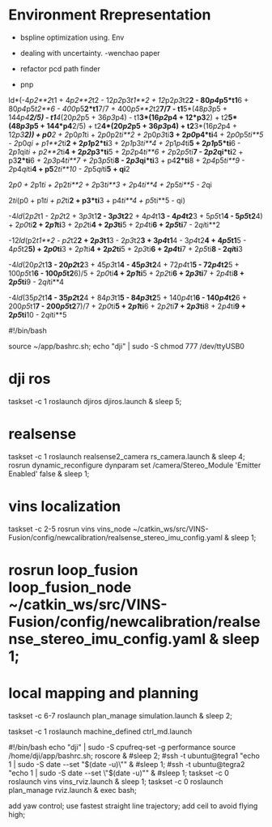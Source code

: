 
# Environment Rrepresentation
<!-- - dynamic obstacle predictor: use previous observation to predict a short range trajectory (distribution).  -->
<!-- - also implement sdf in a more compact way. -->
<!-- - Env: SDFMap + ObjPrediction, evaluate EDT -->
<!-- - refine evaluateEDT -->
<!-- - kinodynamic astar using Env -->
<!-- - hash table have shits. -->
- bspline optimization using. Env

- dealing with uncertainty. -wenchao paper

- refactor pcd path finder

- pnp


ld*(-4*p2**2*t1 + 4*p2**2*t2 - 12*p2*p3*t1**2 + 12*p2*p3*t2**2 - 80*p4*p5*t1**6 + 80*p4*p5*t2**6 - 400*p5**2*t1**7/7 + 400*p5**2*t2**7/7 - t1**5*(48*p3*p5 + 144*p4**2/5) - t1**4*(20*p2*p5 + 36*p3*p4) - t1**3*(16*p2*p4 + 12*p3**2) + t2**5*(48*p3*p5 + 144*p4**2/5) + t2**4*(20*p2*p5 + 36*p3*p4) + t2**3*(16*p2*p4 + 12*p3**2)) + p0**2 + 2*p0*p1*ti + 2*p0*p2*ti**2 + 2*p0*p3*ti**3 + 2*p0*p4*ti**4 + 2*p0*p5*ti**5 - 2*p0*qi + p1**2*ti**2 + 2*p1*p2*ti**3 + 2*p1*p3*ti**4 + 2*p1*p4*ti**5 + 2*p1*p5*ti**6 - 2*p1*qi*ti + p2**2*ti**4 + 2*p2*p3*ti**5 + 2*p2*p4*ti**6 + 2*p2*p5*ti**7 - 2*p2*qi*ti**2 + p3**2*ti**6 + 2*p3*p4*ti**7 + 2*p3*p5*ti**8 - 2*p3*qi*ti**3 + p4**2*ti**8 + 2*p4*p5*ti**9 - 2*p4*qi*ti**4 + p5**2*ti**10 - 2*p5*qi*ti**5 + qi**2

2*p0 + 2*p1*ti + 2*p2*ti**2 + 2*p3*ti**3 + 2*p4*ti**4 + 2*p5*ti**5 - 2*qi

2*ti*(p0 + p1*ti + p2*ti**2 + p3*ti**3 + p4*ti**4 + p5*ti**5 - qi)

-4*ld*(2*p2*t1 - 2*p2*t2 + 3*p3*t1**2 - 3*p3*t2**2 + 4*p4*t1**3 - 4*p4*t2**3 + 5*p5*t1**4 - 5*p5*t2**4) + 2*p0*ti**2 + 2*p1*ti**3 + 2*p2*ti**4 + 2*p3*ti**5 + 2*p4*ti**6 + 2*p5*ti**7 - 2*qi*ti**2

-12*ld*(p2*t1**2 - p2*t2**2 + 2*p3*t1**3 - 2*p3*t2**3 + 3*p4*t1**4 - 3*p4*t2**4 + 4*p5*t1**5 - 4*p5*t2**5) + 2*p0*ti**3 + 2*p1*ti**4 + 2*p2*ti**5 + 2*p3*ti**6 + 2*p4*ti**7 + 2*p5*ti**8 - 2*qi*ti**3

-4*ld*(20*p2*t1**3 - 20*p2*t2**3 + 45*p3*t1**4 - 45*p3*t2**4 + 72*p4*t1**5 - 72*p4*t2**5 + 100*p5*t1**6 - 100*p5*t2**6)/5 + 2*p0*ti**4 + 2*p1*ti**5 + 2*p2*ti**6 + 2*p3*ti**7 + 2*p4*ti**8 + 2*p5*ti**9 - 2*qi*ti**4

-4*ld*(35*p2*t1**4 - 35*p2*t2**4 + 84*p3*t1**5 - 84*p3*t2**5 + 140*p4*t1**6 - 140*p4*t2**6 + 200*p5*t1**7 - 200*p5*t2**7)/7 + 2*p0*ti**5 + 2*p1*ti**6 + 2*p2*ti**7 + 2*p3*ti**8 + 2*p4*ti**9 + 2*p5*ti**10 - 2*qi*ti**5

#!/bin/bash

source ~/app/bashrc.sh;
echo "dji" | sudo -S chmod 777 /dev/ttyUSB0
# dji ros
taskset -c 1 roslaunch djiros djiros.launch & sleep 5;

# realsense
taskset -c 1 roslaunch realsense2_camera rs_camera.launch & sleep 4;
rosrun dynamic_reconfigure dynparam set /camera/Stereo_Module 'Emitter Enabled' false & sleep 1;

# vins localization
taskset -c 2-5 rosrun vins vins_node ~/catkin_ws/src/VINS-Fusion/config/newcalibration/realsense_stereo_imu_config.yaml & sleep 1;
# rosrun loop_fusion loop_fusion_node ~/catkin_ws/src/VINS-Fusion/config/newcalibration/realsense_stereo_imu_config.yaml & sleep 1;

# local mapping and planning 
taskset -c 6-7 roslaunch plan_manage simulation.launch & sleep 2;

taskset -c 1 roslaunch machine_defined ctrl_md.launch


#!/bin/bash
echo "dji" | sudo -S cpufreq-set -g performance
source /home/dji/app/bashrc.sh;
roscore &
#sleep 2; #ssh -t ubuntu@tegra1 "echo 1 | sudo -S date --set \"$(date -u)\"" &
#sleep 1; #ssh -t ubuntu@tegra2 "echo 1 | sudo -S date --set \"$(date -u)\"" &
#sleep 1; taskset -c 0 roslaunch vins vins_rviz.launch &
sleep 1; taskset -c 0 roslaunch plan_manage rviz.launch &
exec bash;

add yaw control;
use fastest straight line trajectory;
add ceil to avoid flying high;



